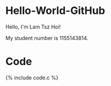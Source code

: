 # Hello-World-GitHub

Hello, I'm Lam Tsz Hoi!

My student number is 1155143814.

# Code
{% include code.c %}

